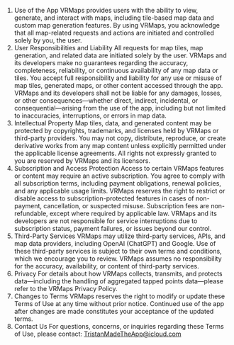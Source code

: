 1. Use of the App
VRMaps provides users with the ability to view, generate, and interact with maps, including tile-based map data and custom map generation features. By using VRMaps, you acknowledge that all map-related requests and actions are initiated and controlled solely by you, the user.
2. User Responsibilities and Liability
All requests for map tiles, map generation, and related data are initiated solely by the user.
VRMaps and its developers make no guarantees regarding the accuracy, completeness, reliability, or continuous availability of any map data or tiles.
You accept full responsibility and liability for any use or misuse of map tiles, generated maps, or other content accessed through the app.
VRMaps and its developers shall not be liable for any damages, losses, or other consequences—whether direct, indirect, incidental, or consequential—arising from the use of the app, including but not limited to inaccuracies, interruptions, or errors in map data.
3. Intellectual Property
Map tiles, data, and generated content may be protected by copyrights, trademarks, and licenses held by VRMaps or third-party providers.
You may not copy, distribute, reproduce, or create derivative works from any map content unless explicitly permitted under the applicable license agreements.
All rights not expressly granted to you are reserved by VRMaps and its licensors.
4. Subscription and Access Protection
Access to certain VRMaps features or content may require an active subscription.
You agree to comply with all subscription terms, including payment obligations, renewal policies, and any applicable usage limits.
VRMaps reserves the right to restrict or disable access to subscription-protected features in cases of non-payment, cancellation, or suspected misuse.
Subscription fees are non-refundable, except where required by applicable law.
VRMaps and its developers are not responsible for service interruptions due to subscription status, payment failures, or issues beyond our control.
5. Third-Party Services
VRMaps may utilize third-party services, APIs, and map data providers, including OpenAI (ChatGPT) and Google.
Use of these third-party services is subject to their own terms and conditions, which we encourage you to review.
VRMaps assumes no responsibility for the accuracy, availability, or content of third-party services.
6. Privacy
For details about how VRMaps collects, transmits, and protects data—including the handling of aggregated tapped points data—please refer to the VRMaps Privacy Policy.
7. Changes to Terms
VRMaps reserves the right to modify or update these Terms of Use at any time without prior notice. Continued use of the app after changes are made constitutes your acceptance of the updated terms.
8. Contact Us
For questions, concerns, or inquiries regarding these Terms of Use, please contact:
TristanMadeTheApp@icloud.com
